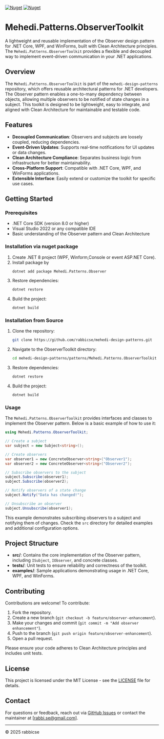 [![Nuget](https://img.shields.io/nuget/v/Mehedi.Patterns.Observer)](https://www.nuget.org/packages/Mehedi.Patterns.Observer/)
[![Nuget](https://img.shields.io/nuget/dt/Mehedi.Patterns.Observer)](https://www.nuget.org/packages/Mehedi.Patterns.Observer/)

# Mehedi.Patterns.ObserverToolkit

A lightweight and reusable implementation of the Observer design pattern for .NET Core, WPF, and WinForms, built with Clean Architecture principles. The `Mehedi.Patterns.ObserverToolkit` provides a flexible and decoupled way to implement event-driven communication in your .NET applications.

## Overview

The `Mehedi.Patterns.ObserverToolkit` is part of the `mehedi-design-patterns` repository, which offers reusable architectural patterns for .NET developers. The Observer pattern enables a one-to-many dependency between objects, allowing multiple observers to be notified of state changes in a subject. This toolkit is designed to be lightweight, easy to integrate, and aligned with Clean Architecture for maintainable and testable code.

## Features

- **Decoupled Communication**: Observers and subjects are loosely coupled, reducing dependencies.
- **Event-Driven Updates**: Supports real-time notifications for UI updates or data changes.
- **Clean Architecture Compliance**: Separates business logic from infrastructure for better maintainability.
- **Cross-Platform Support**: Compatible with .NET Core, WPF, and WinForms applications.
- **Extensible Interface**: Easily extend or customize the toolkit for specific use cases.

## Getting Started

### Prerequisites

- .NET Core SDK (version 8.0 or higher)
- Visual Studio 2022 or any compatible IDE
- Basic understanding of the Observer pattern and Clean Architecture

### Installation via nuget package

1. Create .NET 8 project (WPF, Winform,Console or event ASP.NET Core).
2. Install package by 
   ```bash
   dotnet add package Mehedi.Patterns.Observer
   ```
3. Restore dependencies:
   ```bash
   dotnet restore
   ```
4. Build the project:
   ```bash
   dotnet build
   ```

### Installation from Source

1. Clone the repository:
   ```bash
   git clone https://github.com/rabbicse/mehedi-design-patterns.git
   ```
2. Navigate to the ObserverToolkit directory:
   ```bash
   cd mehedi-design-patterns/patterns/Mehedi.Patterns.ObserverToolkit
   ```
3. Restore dependencies:
   ```bash
   dotnet restore
   ```
4. Build the project:
   ```bash
   dotnet build
   ```

### Usage

The `Mehedi.Patterns.ObserverToolkit` provides interfaces and classes to implement the Observer pattern. Below is a basic example of how to use it:

```csharp
using Mehedi.Patterns.ObserverToolkit;

// Create a subject
var subject = new Subject<string>();

// Create observers
var observer1 = new ConcreteObserver<string>("Observer1");
var observer2 = new ConcreteObserver<string>("Observer2");

// Subscribe observers to the subject
subject.Subscribe(observer1);
subject.Subscribe(observer2);

// Notify observers of a state change
subject.Notify("Data has changed!");

// Unsubscribe an observer
subject.Unsubscribe(observer1);
```

This example demonstrates subscribing observers to a subject and notifying them of changes. Check the `src` directory for detailed examples and additional configuration options.

## Project Structure

- **src/**: Contains the core implementation of the Observer pattern, including `ISubject`, `IObserver`, and concrete classes.
- **tests/**: Unit tests to ensure reliability and correctness of the toolkit.
- **examples/**: Sample applications demonstrating usage in .NET Core, WPF, and WinForms.

## Contributing

Contributions are welcome! To contribute:

1. Fork the repository.
2. Create a new branch (`git checkout -b feature/observer-enhancement`).
3. Make your changes and commit (`git commit -m "Add observer enhancement"`).
4. Push to the branch (`git push origin feature/observer-enhancement`).
5. Open a pull request.

Please ensure your code adheres to Clean Architecture principles and includes unit tests.

## License

This project is licensed under the MIT License - see the [LICENSE](https://github.com/rabbicse/mehedi-design-patterns/blob/master/LICENSE) file for details.

## Contact

For questions or feedback, reach out via [GitHub Issues](https://github.com/rabbicse/mehedi-design-patterns/issues) or contact the maintainer at [rabbi.se@gmail.com].

---

© 2025 rabbicse

